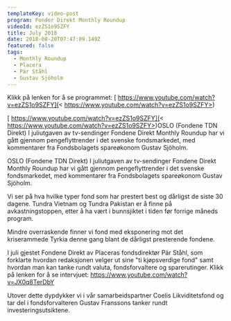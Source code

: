 ```yaml
---
templateKey: video-post
program: Fonder Direkt Monthly Roundup
videoId: ezZS1o9SZFY
title: July 2018
date: 2018-08-20T07:47:09.149Z
featured: false
tags:
  - Monthly Roundup
  - Placera
  - Pär Ståhl
  - Gustav Sjöholm
---
```

Klikk på lenken for å se programmet: [ https://www.youtube.com/watch?v=ezZS1o9SZFY](< https://www.youtube.com/watch?v=ezZS1o9SZFY>)



[ https://www.youtube.com/watch?v=ezZS1o9SZFY](< https://www.youtube.com/watch?v=ezZS1o9SZFY>)OSLO (Fondene TDN Direkt) I juliutgaven av tv-sendinger Fondene Direkt Monthly Roundup har vi gått gjennom pengeflyttrender i det svenske fondsmarkedet, med kommentarer fra Fondsbolagets spareøkonom Gustav Sjöholm.



OSLO (Fondene TDN Direkt) I juliutgaven av tv-sendinger Fondene Direkt Monthly Roundup har vi gått gjennom pengeflyttrender i det svenske fondsmarkedet, med kommentarer fra Fondsbolagets spareøkonom Gustav Sjöholm.

Vi ser på hva hvilke typer fond som har prestert best og dårligst de siste 30 dagene. Tundra Vietnam og Tundra Pakistan er å finne på avkastningstoppen, etter å ha vært i bunnsjiktet i tiden før forrige måneds program.



Mindre overraskende finner vi fond med eksponering mot det kriserammede Tyrkia denne gang blant de dårligst presterende fondene.



I juli gjestet Fondene Direkt av Placeras fondsdirektør Pär Ståhl, som forklarte hvordan redaksjonen velger ut sine "ti kjøpsverdige fond" samt hvordan man kan tanke rundt valuta, fondsforvaltere og sparerutinger. Klikk på lenken for å se intervjuet: <https://www.youtube.com/watch?v=JX0q8TerDbY>



Utover dette dypdykker vi i vår samarbeidspartner Coelis Likviditetsfond og tar del i fondsforvalteren Gustav Franssons tanker rundt investeringsutsiktene.

